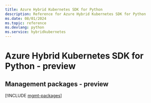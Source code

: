 ```yaml
---
title: Azure Hybrid Kubernetes SDK for Python
description: Reference for Azure Hybrid Kubernetes SDK for Python
ms.date: 08/01/2024
ms.topic: reference
ms.devlang: python
ms.service: hybridkubernetes
---
```

# Azure Hybrid Kubernetes SDK for Python - preview

## Management packages - preview
[!INCLUDE [mgmt-packages](hybrid-kubernetes-mgmt-index.md)]